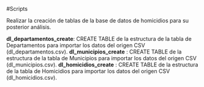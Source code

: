 #Scripts

Realizar la creación de tablas de la base de datos de homicidios para su posterior análisis.

**dl_departamentos_create**: CREATE TABLE de la estructura de la tabla de Departamentos para importar los datos del origen CSV (dl_departamentos.csv).
**dl_municipios_create** : CREATE TABLE de la estructura de la tabla de Municipios para importar los datos del origen CSV (dl_municipios.csv).
**dl_homicidios_create** : CREATE TABLE de la estructura de la tabla de Homicidios para importar los datos del origen CSV (dl_homicidios.csv).
